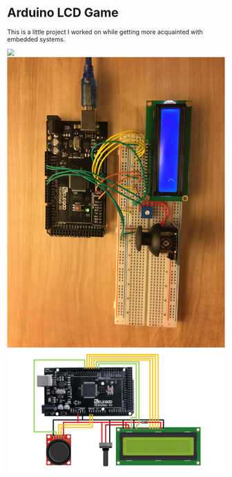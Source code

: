 # Arduino LCD Game
This is a little project I worked on while getting more acquainted with embedded systems. 

![](./arduino_lcd_game/Gameplay.MO4)
![](./arduino_lcd_game/Full_Setup.JPG)
![](./arduino_lcd_game/Wiring_Diagram.jpg)
